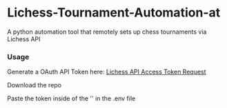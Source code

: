 # Lichess-Tournament-Automation-at 
A python automation tool that remotely sets up chess tournaments via Lichess API

### Usage

Generate a OAuth API Token here: [Lichess API Access Token Request](https://lichess.org/account/oauth/token/create "New Personal Lichess API Access Token")

Download the repo

Paste the token inside of the '' in the .env file
